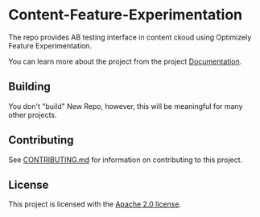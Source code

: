 # Content-Feature-Experimentation

The repo provides AB testing interface in content ckoud using Optimizely Feature Experimentation.

You can learn more about the project from the project [Documentation](Documentation).

## Building

You don't "build" New Repo, however, this will be meaningful for many other projects.

## Contributing

See [CONTRIBUTING.md](CONTRIBUTING.md) for information on contributing to this project.

## License

This project is licensed with the [Apache 2.0 license](LICENSE).

